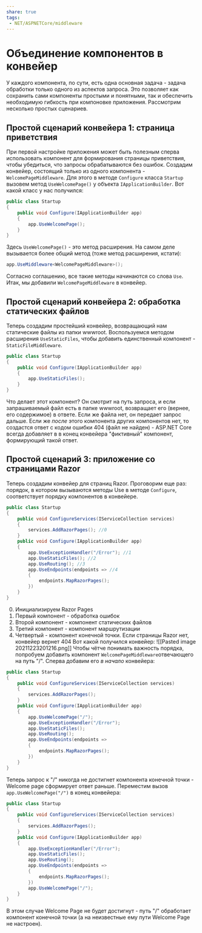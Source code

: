 ```yaml
---
share: true
tags:
 - NET/ASPNETCore/middleware
---
```

# Объединение компонентов в конвейер
У каждого компонента, по сути, есть одна основная задача - задача обработки только одного из аспектов запроса. Это позволяет как сохранить сами компоненты простыми и понятными, так и обеспечить необходимую гибкость при компоновке приложения.
Рассмотрим несколько простых сценариев.
## Простой сценарий конвейера 1: страница приветствия
При первой настройке приложения может быть полезным сперва использовать компонент для формирования страницы приветствия, чтобы убедиться, что запросы обрабатываются без ошибок.
Создадим конвейер, состоящий только из одного компонента - `WelcomePageMiddleware`. Для этого в методе `Configure` класса `Startup` вызовем метод `UseWelcomePage()` у объекта `IApplicationBuilder`. Вот какой класс у нас получился:
```csharp
public class Startup
{
	public void Configure(IApplicationBuilder app)
	{
		app.UseWelcomePage();
	}
}
```
Здесь `UseWelcomePage()` - это метод расширения. На самом деле вызывается более общий метод (тоже метод расширения, кстати):
```csharp
app.UseMiddleware<WelcomePageMiddleware>();
```
Согласно соглашению, все такие методы начинаются со слова `Use`.
Итак, мы добавили `WelcomePageMiddleware` в конвейер.
## Простой сценарий конвейера 2: обработка статических файлов
Теперь создадим простейший конвейер, возвращающий нам статические файлы из папки wwwroot. Воспользуемся методом расширения `UseStaticFiles`, чтобы добавить единственный компонент - `StaticFileMiddleware`.
```csharp
public class Startup
{
	public void Configure(IApplicationBuilder app)
	{
		app.UseStaticFiles();
	}
}
```
Что делает этот компонент? Он смотрит на путь запроса, и если запрашиваемый файл есть в папке wwwroot, возвращает его (вернее, его содержимое) в ответе. Если же файла нет, он передает запрос дальше. Если же *после* этого компонента других компонентов нет, то создастся ответ с кодом ошибки 404 (файл не найден) - ASP.NET Core всегда добавляет в в конец конвейера "фиктивный"  компонент, формирующий такой ответ.
## Простой сценарий 3: приложение со страницами Razor
Теперь создадим конвейер для страниц Razor. Проговорим еще раз: порядок, в котором вызываются методы Use в методе `Configure`, соответствует порядку компонентов в конвейере.
```csharp
public class Startup
{
	public void ConfigureServices(IServiceCollection services)
	{
		services.AddRazorPages(); //0
	}
	public void Configure(IApplicationBuilder app)
	{
		app.UseExceptionHandler("/Error"); //1
		app.UseStaticFiles(); //2
		app.UseRouting(); //3
		app.UseEndpoints(endpoints => //4
	 	{
			endpoints.MapRazorPages();
		})
	}
}
```
0. Инициализируем Razor Pages
1. Первый компонент - обработка ошибок
2. Второй компонент - компонент статических файлов
3. Третий компонент - компонент маршрутизации
4. Четвертый - компонент конечной точки. Если страницы Razor нет, конвейер вернет 404
Вот какой получился конвейер:
![[Pasted image 20211223201216.png]]
Чтобы чётче понимать важность порядка, попробуем добавить компонент `WelcomePageMiddleware`отвечающего на путь "/".
Сперва добавим его *в начало* конвейера:
```csharp
public class Startup
{
	public void ConfigureServices(IServiceCollection services)
	{
		services.AddRazorPages();
	}
	public void Configure(IApplicationBuilder app)
	{
		app.UseWelcomePage("/");
		app.UseExceptionHandler("/Error");
		app.UseStaticFiles();
		app.UseRouting();
		app.UseEndpoints(endpoints =>
	 	{
			endpoints.MapRazorPages();
		})
	}
}
```
Теперь запрос к "/" никогда не достигнет компонента конечной точки - Welcome page сформирует ответ раньше.
Переместим вызов `app.UseWelcomePage("/")` в конец конвейера:
```csharp
public class Startup
{
	public void ConfigureServices(IServiceCollection services)
	{
		services.AddRazorPages();
	}
	public void Configure(IApplicationBuilder app)
	{
		app.UseExceptionHandler("/Error");
		app.UseStaticFiles();
		app.UseRouting();
		app.UseEndpoints(endpoints =>
	 	{
			endpoints.MapRazorPages();
		})
		app.UseWelcomePage("/");
	}
}
```
В этом случае Welcome Page не будет достигнут - путь "/" обработает компонент конечной точки (а на неизвестные ему пути Welcome Page не настроен).